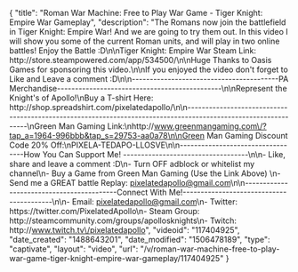 {
    "title": "Roman War Machine: Free to Play War Game - Tiger Knight: Empire War Gameplay",
    "description": "The Romans now join the battlefield in Tiger Knight: Empire War!  And we are going to try them out.  In this video I will show you some of the current Roman units, and will play in two online battles!  Enjoy the Battle :D\n\nTiger Knight: Empire War Steam Link: http:\/\/store.steampowered.com\/app\/534500\/\n\nHuge Thanks to Oasis Games for sponsoring this video.\n\nIf you enjoyed the video don't forget to Like and Leave a comment :D\n\n-----------------------------------------PA Merchandise----------------------------------------------\n\nRepresent the Knight's of Apollo!\nBuy a T-shirt Here: http:\/\/shop.spreadshirt.com\/pixelatedapollo\/\n\n---------------------------------------------------------------------------------------------------------------\nGreen Man Gaming Link:\nhttp:\/\/www.greenmangaming.com\/?tap_a=1964-996bbb&tap_s=29753-aa0a78\n\nGreen Man Gaming Discount Code 20% Off:\nPIXELA-TEDAPO-LLOSVE\n\n----------------------------------How You Can Support Me! -----------------------------------\n\n- Like, share and leave a comment :D\n- Turn OFF adblock or whitelist my channel\n- Buy a Game from Green Man Gaming (Use the Link Above) \n- Send me a GREAT battle Replay: pixelatedapollo@gmail.com\n\n------------------------------------------Connect With Me!-----------------------------------------\n\n- Email: pixelatedapollo@gmail.com\n- Twitter: https:\/\/twitter.com\/PixelatedApollo\n- Steam Group:  http:\/\/steamcommunity.com\/groups\/apollosknights\n- Twitch: http:\/\/www.twitch.tv\/pixelatedapollo",
    "videoid": "117404925",
    "date_created": "1488643201",
    "date_modified": "1506478189",
    "type": "captivate",
    "layout": "video",
    "url": "\/v\/roman-war-machine-free-to-play-war-game-tiger-knight-empire-war-gameplay\/117404925"
}